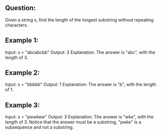 ## Question:
Given a string s, find the length of the longest substring without repeating characters.

## Example 1:
Input: s = "abcabcbb"
Output: 3
Explanation: The answer is "abc", with the length of 3.

## Example 2: 
Input: s = "bbbbb"
Output: 1
Explanation: The answer is "b", with the length of 1.

## Example 3:
Input: s = "pwwkew"
Output: 3
Explanation: The answer is "wke", with the length of 3.
Notice that the answer must be a substring, "pwke" is a subsequence and not a substring.